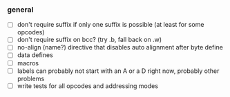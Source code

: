 ### general
- [ ] don't require suffix if only one suffix is possible (at least for some opcodes)
- [ ] don't require suffix on bcc? (try .b, fall back on .w)
- [ ] no-align (name?) directive that disables auto alignment after byte define
- [ ] data defines
- [ ] macros
- [ ] labels can probably not start with an A or a D right now, probably other problems
- [ ] write tests for all opcodes and addressing modes
